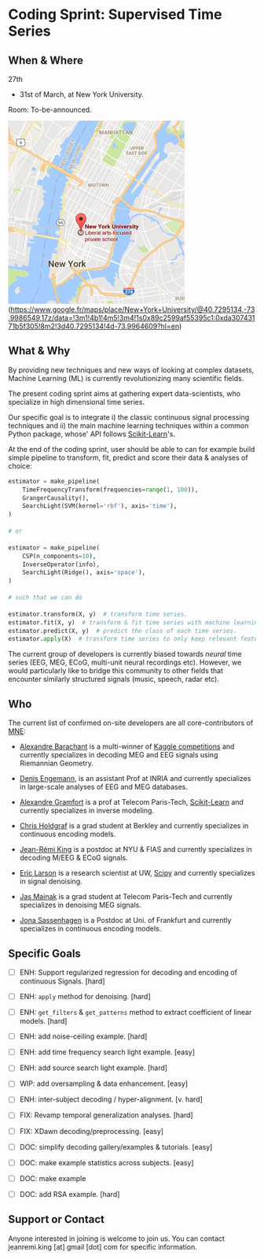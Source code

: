 # Coding Sprint: Supervised Time Series

## When & Where

27th
- 31st of March, at New York University.

Room: To-be-announced.

![alt text](map.png "NYU Map")(https://www.google.fr/maps/place/New+York+University/@40.7295134,-73.9986549,17z/data=!3m1!4b1!4m5!3m4!1s0x89c2599af55395c1:0xda30743171b5f305!8m2!3d40.7295134!4d-73.9964609?hl=en)


## What & Why

By providing new techniques and new ways of looking at complex datasets, Machine Learning (ML) is currently revolutionizing many scientific fields.

The present coding sprint aims at gathering expert data-scientists, who specialize in high dimensional time series.

Our specific goal is to integrate i) the classic continuous signal processing techniques and ii) the main machine learning techniques within a common Python package, whose' API follows [Scikit-Learn](http://scikit-learn.org)'s.

At the end of the coding sprint, user should be able to can for example build simple pipeline to transform, fit, predict and score their data & analyses of choice:

```python
estimator = make_pipeline(
    TimeFrequencyTransform(frequencies=range(1, 100)),
    GrangerCausality(),
    SearchLight(SVM(kernel='rbf'), axis='time'),
)

# or

estimator = make_pipeline(
    CSP(n_components=10),
    InverseOperator(info),
    SearchLight(Ridge(), axis='space'),
)

# such that we can do

estimator.transform(X, y)  # transform time series.
estimator.fit(X, y)  # transform & fit time series with machine learning algorithm.
estimator.predict(X, y)  # predict the class of each time series.
estimator.apply(X)  # transform time series to only keep relevant features.
```

The current group of developers is currently biased towards *neural* time series (EEG, MEG, ECoG, multi-unit neural recordings etc). However, we would particularly like to bridge this community to other fields that encounter similarly structured signals (music, speech, radar etc).

## Who

The current list of confirmed on-site developers are all core-contributors of [MNE](mne-tools.github.io):

- [Alexandre Barachant](http://alexandre.barachant.org) is a multi-winner of [Kaggle competitions](https://www.kaggle.com/alexandrebarachant) and currently specializes in decoding MEG and EEG signals using Riemannian Geometry.

- [Denis Engemann](http://www.denis-engemann.de), is an assistant Prof at INRIA and currently specializes in large-scale analyses of EEG and MEG databases.

- [Alexandre Gramfort](alexandre.gramfort.net) is a prof at Telecom Paris-Tech, [Scikit-Learn](http://scikit-learn.org) and currently specializes in inverse modeling.

- [Chris Holdgraf](http://predictablynoisy.com/) is a grad student at Berkley and currently specializes in continuous encoding models.

- [Jean-Rémi King](https://sites.google.com/site/jeanremiking/) is a postdoc at NYU & FIAS and currently specializes in decoding M/EEG & ECoG signals.

- [Eric Larson](http://staff.washington.edu/larsoner/) is a research scientist at UW, [Scipy](https://www.scipy.org/) and currently specializes in signal denoising.

- [Jas Mainak](https://perso.telecom-paristech.fr/mjas/) is a grad student at Telecom Paris-Tech and currently specializes in denoising MEG signals.

- [Jona Sassenhagen](https://github.com/jona-sassenhagen) is a Postdoc at Uni. of Frankfurt and currently specializes in continuous encoding models.

## Specific Goals

- [ ] ENH: Support regularized regression for decoding and encoding of continuous Signals. [hard]

- [ ] ENH: `apply` method for denoising. [hard]

- [ ] ENH: `get_filters` & `get_patterns` method to extract coefficient of linear models. [hard]

- [ ] ENH: add noise-ceiling example. [hard]

- [ ] ENH: add time frequency search light example. [easy]

- [ ] ENH: add source search light example. [hard]

- [ ] WIP: add oversampling & data enhancement. [easy]

- [ ] ENH: inter-subject decoding / hyper-alignment. [v. hard]

- [ ] FIX: Revamp temporal generalization analyses. [hard]

- [ ] FIX: XDawn decoding/preprocessing. [easy]

- [ ] DOC: simplify decoding gallery/examples & tutorials. [easy]

- [ ] DOC: make example statistics across subjects. [easy]

- [ ] DOC: make example

- [ ] DOC: add RSA example. [hard]


## Support or Contact

Anyone interested in joining is welcome to join us. You can contact jeanremi.king [at] gmail [dot] com for specific information.
